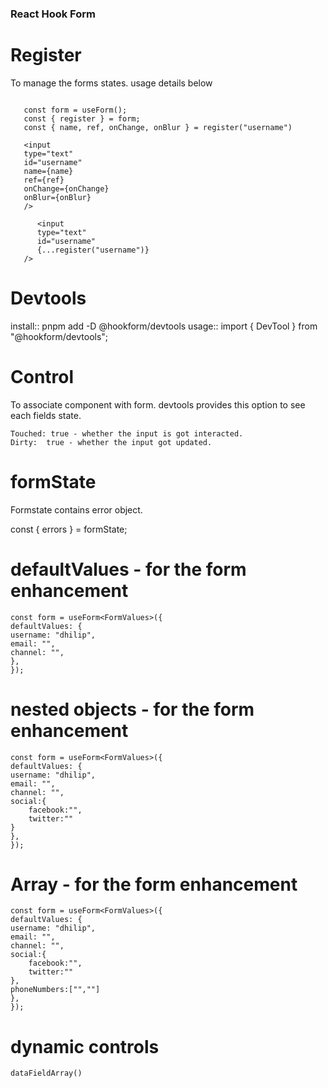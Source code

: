 ### React Hook Form

# Register

To manage the forms states. usage details below

```import { useForm } from "react-hook-form";

   const form = useForm();
   const { register } = form;
   const { name, ref, onChange, onBlur } = register("username")

   <input
   type="text"
   id="username"
   name={name}
   ref={ref}
   onChange={onChange}
   onBlur={onBlur}
   />

      <input
      type="text"
      id="username"
      {...register("username")}
   />
```

# Devtools

install::
pnpm add -D @hookform/devtools
usage::
import { DevTool } from "@hookform/devtools";

# Control

To associate component with form. devtools provides this option to see each fields state.

```
Touched: true - whether the input is got interacted.
Dirty:	true - whether the input got updated.
```

# formState

Formstate contains error object.

const { errors } = formState;

# defaultValues - for the form enhancement

```
const form = useForm<FormValues>({
defaultValues: {
username: "dhilip",
email: "",
channel: "",
},
});
```

# nested objects - for the form enhancement

```
const form = useForm<FormValues>({
defaultValues: {
username: "dhilip",
email: "",
channel: "",
social:{
    facebook:"",
    twitter:""
}
},
});
```

# Array - for the form enhancement

```
const form = useForm<FormValues>({
defaultValues: {
username: "dhilip",
email: "",
channel: "",
social:{
    facebook:"",
    twitter:""
},
phoneNumbers:["",""]
},
});
```

# dynamic controls

```
dataFieldArray()
```
